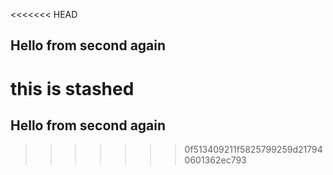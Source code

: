 <<<<<<< HEAD
## Hello from second again

this is stashed
=======
## Hello from second again
>>>>>>> 0f513409211f5825799259d217940601362ec793

